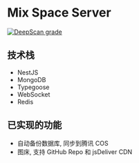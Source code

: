 # Mix Space Server

[![DeepScan grade](https://deepscan.io/api/teams/7938/projects/10675/branches/150239/badge/grade.svg)](https://deepscan.io/dashboard#view=project&tid=7938&pid=10675&bid=150239)

## 技术栈

- NestJS
- MongoDB
- Typegoose
- WebSocket
- Redis

## 已实现的功能

- 自动备份数据库, 同步到腾讯 COS
- 图床, 支持 GitHub Repo 和 jsDeliver CDN
